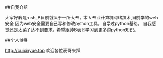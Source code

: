 ##自我介绍

大家好我是rush_B目前就读于一所大专，本人专业计算机网络技术,目前学的web安全
因为web安全需要自己写和修改python工具，自学过python基础。
自我感觉还是太菜了达不到要求，希望跟帅B表哥学习到更多的python知识。

##个人博客

http://cuixinyue.top 欢迎各位表哥来踩

 
